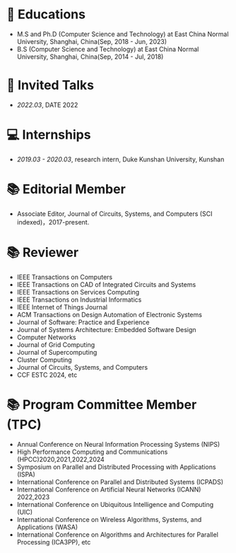 
# 📖 Educations
- M.S and Ph.D (Computer Science and Technology) at East China Normal University, Shanghai, China(Sep, 2018 - Jun, 2023)
- B.S (Computer Science and Technology) at East China Normal University, Shanghai, China(Sep, 2014 - Jul, 2018)

# 💬 Invited Talks
- *2022.03*, DATE 2022

# 💻 Internships
- *2019.03 - 2020.03*, research intern, Duke Kunshan University, Kunshan



#  📚 Editorial Member
- Associate Editor, Journal of Circuits, Systems, and Computers (SCI indexed)，2017-present.

#  📚 Reviewer
- IEEE Transactions on Computers 
- IEEE Transactions on CAD of Integrated Circuits and Systems
- IEEE Transactions on Services Computing
- IEEE Transactions on Industrial Informatics
- IEEE Internet of Things Journal
- ACM Transactions on Design Automation of Electronic Systems
- Journal of Software: Practice and Experience
- Journal of Systems Architecture: Embedded Software Design
- Computer Networks
- Journal of Grid Computing 
- Journal of Supercomputing
- Cluster Computing
- Journal of Circuits, Systems, and Computers
- CCF ESTC 2024, etc
#  📚 Program Committee Member (TPC)
- Annual Conference on Neural Information Processing Systems (NIPS)
- High Performance Computing and Communications (HPCC)2020,2021,2022,2024
- Symposium on Parallel and Distributed Processing with Applications (ISPA)
- International Conference on Parallel and Distributed Systems (ICPADS) 
- International Conference on Artificial Neural Networks (ICANN) 2022,2023
- International Conference on Ubiquitous Intelligence and Computing (UIC)
- International Conference on Wireless Algorithms, Systems, and Applications (WASA)
- International Conference on Algorithms and Architectures for Parallel Processing (ICA3PP), etc
